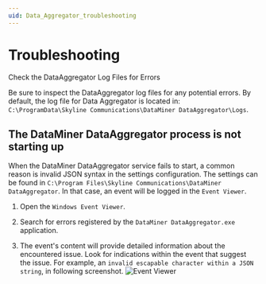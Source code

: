 ```yaml
---
uid: Data_Aggregator_troubleshooting
---
```


# Troubleshooting

Check the DataAggregator Log Files for Errors

Be sure to inspect the DataAggregator log files for any potential errors. By default, the log file for Data Aggregator is located in: `C:\ProgramData\Skyline Communications\DataMiner DataAggregator\Logs`.

## The DataMiner DataAggregator process is not starting up

When the DataMiner DataAggregator service fails to start, a common reason is invalid JSON syntax in the settings configuration. The settings can be found in `C:\Program Files\Skyline Communications\DataMiner DataAggregator`. In that case, an event will be logged in the `Event Viewer`.

1. Open the `Windows Event Viewer`.

1. Search for errors registered by the `DataMiner DataAggregator.exe` application. 

1. The event's content will provide detailed information about the encountered issue. Look for indications within the event that suggest the issue. For example, an `invalid escapable character within a JSON string`, in following screenshot.
![Event Viewer](~/user-guide/images/DataAggregatorEventViewer.png)